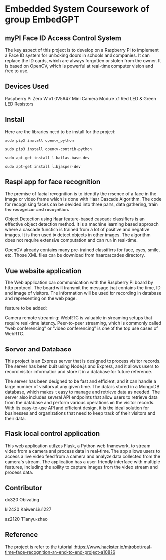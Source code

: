 # Embedded System Coursework of group EmbedGPT

## myPI Face ID Access Control System
The key aspect of this project is to develop on a Raspberry Pi to implement a Face ID system for unlocking doors in schools and companies. It can replace the ID cards, which are always forgotten or stolen from the owner. It is based on OpenCV, which is powerful at real-time computer vision and free to use.

## Devices Used
Raspberry Pi Zero W          x1
OV5647 Mini Camera Module    x1
Red LED & Green LED 
Resistors

## Install
Here are the libraries need to be install for the project:

`sudo pip3 install opencv_python`

`sudo pip3 install opencv-contrib-python`

`sudo apt-get install libatlas-base-dev`

`sudo apt-get install libjasper-dev`

## Raspi app for face recognition 
The premise of facial recognition is to identify the resence of a face in the image or video frame which is done with Haar Cascade Algorithm. 
The code for recognising faces can be devided into three parts, data gathering, train the recognizer and recognition.

Object Detection using Haar feature-based cascade classifiers is an effective object detection method. It is a machine learning based approach where a cascade function is trained from a lot of positive and negative images. It is then used to detect objects in other images. The algorithm does not require extensive computation and can run in real-time.

OpenCV already contains many pre-trained classifiers for face, eyes, smile, etc. Those XML files can be download from haarcascades directory.


## Vue website application
The Web application can communication with the Raspberry Pi board by http protocol. The board will transmit the message that contains the time, ID and image of visitors. The information will be used for recording in database and representing on the web page. 

feature to be added:

Camera remote streaming: WebRTC is valuable in streaming setups that require real-time latency. Peer-to-peer streaming, which is commonly called “web conferencing” or “video conferencing” is one of the top use cases of WebRTC.


## Server and Database
This project is an Express server that is designed to process visitor records. The server has been built using Node.js and Express, and it allows users to record visitor information and store it in a database for future reference.

The server has been designed to be fast and efficient, and it can handle a large number of visitors at any given time. The data is stored in a MongoDB database, which makes it easy to manage and retrieve data as needed. The server also includes several API endpoints that allow users to retrieve data from the database and perform various operations on the visitor records. With its easy-to-use API and efficient design, it is the ideal solution for businesses and organizations that need to keep track of their visitors and their data.

## Flask local control application
This web application utilizes Flask, a Python web framework, to stream video from a camera and process data in real-time. The app allows users to access a live video feed from a camera and analyze data collected from the camera's stream. The application has a user-friendly interface with multiple features, including the ability to capture images from the video stream and process data.

## Contributor
dx320      Obivating  

kl2420     KaiwenLiu1227  

az2120     T1anyu-zhao  

## Reference 
The project is refer to the tutorial :https://www.hackster.io/mjrobot/real-time-face-recognition-an-end-to-end-project-a10826
